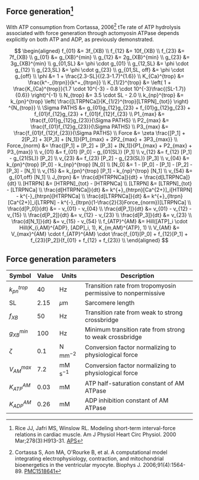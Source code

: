 ## Force generation[^Rice2000]

With ATP consumption from Cortassa, 2006[^Cortassa2006]
tTe rate of ATP hydrolysis associated with force generation through actomyosin ATPase depends explicitly on both ATP and ADP, as previously demonstrated.

$$
\begin{aligned}
f_{01} &= 3f_{XB} \\
f_{12} &= 10f_{XB} \\
f_{23} &= 7f_{XB} \\
g_{01} &= g_{XB}^{min} \\
g_{12} &= 2g_{XB}^{min} \\
g_{23} &= 3g_{XB}^{min} \\
g_{01,SL} &= \phi  \cdot g_{01} \\
g_{12,SL} &= \phi  \cdot g_{12} \\
g_{23,SL} &= \phi  \cdot g_{23} \\
g_{01,SL, off} &= \phi  \cdot g_{off} \\
\phi &= 1 + \frac{2.3-SL}{(2.3-1.7)^{1.6}} \\
K_{Ca}^{trop} &= \frac{k^-_{ltrpn}}{k^+_{ltrpn}} \\
K_{1/2}^{trop} &= \left( 1 + \frac{K_{Ca}^{trop}}{1.7  \cdot 10^{-3} - 0.8  \cdot 10^{-3}\frac{(SL-1.7)}{0.6}} \right)^{-1} \\
N_{trop} &= 3.5 \cdot SL - 2.0 \\
k_{np}^{trop} &= k_{pn}^{trop} \left( \frac{[LTRPNCa]}{K_{1/2}^{trop}[LTRPN]_{tot}} \right) ^{N_{trop}} \\
\Sigma PATHS &= g_{01}g_{12}g_{23} + f_{01}g_{12}g_{23} + f_{01}f_{12}g_{23} + f_{01}f_{12}f_{23} \\
P1_{max} &= \frac{f_{01}g_{12}g_{23}}{\Sigma PATHS} \\
P2_{max} &= \frac{f_{01}f_{12}g_{23}}{\Sigma PATHS} \\
P3_{max} &= \frac{f_{01}f_{12}f_{23}}{\Sigma PATHS} \\
Force &= \zeta \frac{[P_1] + 2[P_2] + 3[P_3] + [N_1]}{P1_{max} + 2P2_{max} + 3P3_{max}} \\
Force_{norm} &= \frac{[P_1] + [P_2] + [P_3] + [N_1]}{P1_{max} + P2_{max} + P3_{max}} \\
v_{01} &= f_{01} [P_0] - g_{01(SL)} [P_1] \\
v_{12} &= f_{12} [P_1] - g_{21(SL)} [P_2]  \\
v_{23} &= f_{23} [P_2] - g_{23(SL)} [P_3] \\
v_{04} &= k_{pn}^{trop} [P_0] - k_{np}^{trop} [N_0] \\
 [N_0] &= 1 - [P_0] - [P_1] - [P_2] - [P_3] - [N_1]  \\
v_{15} &= k_{pn}^{trop} [P_1] - k_{np}^{trop} [N_1] \\
v_{54} &= g_{01,off} [N_1]  \\
J_{trpn} &= \frac{d[HTRPNCa]}{dt} + \frac{d[LTRPNCa]}{dt} \\
 [HTRPN] &=  [HTRPN]_{tot} - [HTRPNCa]  \\
 [LTRPN] &=  [LTRPN]_{tot} - [LTRPNCa]  \\
\frac{d[HTRPNCa]}{dt} &= k^{+}_{htrpn}[Ca^{2+}]_i[HTRPN] - k^{-}_{htrpn}[HTRPNCa]  \\
\frac{d[LTRPNCa]}{dt} &= k^{+}_{ltrpn}[Ca^{2+}]_i[LTRPN] - k^{-}_{ltrpn}(1-\frac{2}{3}Force_{norm})[LTRPNCa]  \\
\frac{d[P_0]}{dt} &= - v_{01} - v_{04}  \\
\frac{d[P_1]}{dt} &= v_{01} - v_{12} - v_{15}  \\
\frac{d[P_2]}{dt} &= v_{12} - v_{23}  \\
\frac{d[P_3]}{dt} &= v_{23}  \\
\frac{d[N_1]}{dt} &= v_{15} - v_{54} \\
f_{ATP}^{AM} &= Hill([ATP]_i  \cdot Hill(K_{i,AM}^{ADP}, [ADP]_i, 1), K_{m,AM}^{ATP}, 1) \\
V_{AM} &= V_{max}^{AM}  \cdot f_{ATP}^{AM}  \cdot  \frac{f_{01}[P_0] + f_{12}[P_1] + f_{23}[P_2]}{f_{01} + f_{12} + f_{23}} \\
\end{aligned}
$$

[^Rice2000]: Rice JJ, Jafri MS, Winslow RL. Modeling short-term interval-force relations in cardiac muscle. Am J Physiol Heart Circ Physiol. 2000 Mar;278(3):H913-31. [APS](https://www.physiology.org/doi/full/10.1152/ajpheart.2000.278.3.H913)

[^Cortassa2006]: Cortassa S, Aon MA, O'Rourke B, et al. A computational model integrating electrophysiology, contraction, and mitochondrial bioenergetics in the ventricular myocyte. Biophys J. 2006;91(4):1564-89. [PMC1518641](https://www.ncbi.nlm.nih.gov/pmc/articles/PMC1518641/)

## Force generation parameters

| Symbol          | Value  | Units              | Description                                                  |
| --------------- | ------ | ------------------ | ------------------------------------------------------------ |
| $k_{pn}^{trop}$ | $40$   | $\text{Hz}$        | Transition rate from tropomyosin permissive to nonpermissive |
| $\text{SL}$     | $2.15$ | $\mu \text{m}$     | Sarcomere length                                             |
| $f_{XB}$        | $50$   | $\text{Hz}$        | Transition rate from weak to strong crossbridge              |
| $g_{XB}^{min}$  | $100$  | $\text{Hz}$        | Minimum transition rate from strong to weak crossbridge      |
| $\zeta$         | $0.1$  | $\text{N mm}^{-2}$ | Conversion factor normalizing to physiological force         |
| $V_{AM}^{max}$  | $7.2$  | $\text{mM s}^{-1}$ | Conversion factor normalizing to physiological force         |
| $K_{ATP}^{AM}$  | $0.03$ | $\text{mM}$        | ATP half-saturation constant of AM ATPase                    |
| $K_{ADP}^{AM}$  | $0.26$ | $\text{mM}$        | ADP inhibition constant of AM ATPase                         |
